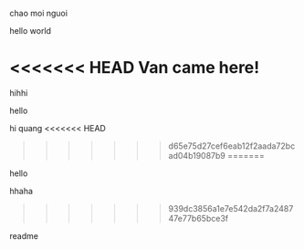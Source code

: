 chao moi nguoi

hello world

<<<<<<< HEAD
Van came here!
=======
hihhi

hello

hi quang
<<<<<<< HEAD
>>>>>>> d65e75d27cef6eab12f2aada72bcad04b19087b9
=======

hello

hhaha
>>>>>>> 939dc3856a1e7e542da2f7a248747e77b65bce3f

readme